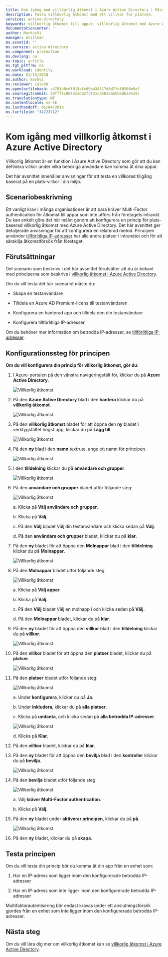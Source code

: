 ```yaml
---
title: Kom igång med villkorlig åtkomst i Azure Active Directory | Microsoft Docs
description: Testa villkorlig åtkomst med ett villkor för platsen.
services: active-directory
keywords: villkorlig åtkomst till appar, villkorlig åtkomst med Azure AD, säker åtkomst till företagets resurser, principer för villkorlig åtkomst
documentationcenter: ''
author: MarkusVi
manager: mtillman
ms.assetid: ''
ms.service: active-directory
ms.component: protection
ms.devlang: na
ms.topic: article
ms.tgt_pltfrm: na
ms.workload: identity
ms.date: 01/15/2018
ms.author: markvi
ms.reviewer: calebb
ms.openlocfilehash: cd701b8c6f015afc60b434317d0d7fef0560e9af
ms.sourcegitcommit: 59fffec8043c3da2fcf31ca5036a55bbd62e519c
ms.translationtype: MT
ms.contentlocale: sv-SE
ms.lasthandoff: 06/04/2018
ms.locfileid: "34723712"
---
```

# <a name="get-started-with-conditional-access-in-azure-active-directory"></a>Kom igång med villkorlig åtkomst i Azure Active Directory

Villkorlig åtkomst är en funktion i Azure Active Directory som gör att du kan definiera villkor under vilka behöriga användare kan komma åt dina appar. 

Det här avsnittet innehåller anvisningar för att testa en villkorad tillgång baserat på en plats-villkor i din miljö.  


## <a name="scenario-description"></a>Scenariobeskrivning

Ett vanligt krav i många organisationer är att bara kräver Multi-Factor authentication för åtkomst till appar som inte utförs från företagets intranät. Du kan enkelt göra det här målet genom att konfigurera en princip för plats-baserad villkorlig åtkomst med Azure Active Directory. Det här avsnittet ger detaljerade anvisningar för att konfigurera en relaterad metod. Principen använder [tillförlitliga IP-adresser](authentication/howto-mfa-mfasettings.md#trusted-ips) har alla andra platser i intranätet och för att särskilja åtkomstförsök från företaget.


## <a name="prerequisites"></a>Förutsättningar

Det scenario som beskrivs i det här avsnittet förutsätter att du är bekant med principerna som beskrivs i [villkorlig åtkomst i Azure Active Directory](active-directory-conditional-access-azure-portal.md).

Om du vill testa det här scenariot måste du:

- Skapa en testanvändare 

- Tilldela en Azure AD Premium-licens till testanvändaren

- Konfigurera en hanterad app och tilldela den din testanvändare

- Konfigurera tillförlitliga IP-adresser

Om du behöver mer information om betrodda IP-adresser, se [tillförlitliga IP-adresser](authentication/howto-mfa-mfasettings.md#trusted-ips).


## <a name="policy-configuration-steps"></a>Konfigurationssteg för principen

**Om du vill konfigurera din princip för villkorlig åtkomst, gör du:**

1. I Azure-portalen på den vänstra navigeringsfält för, klickar du på **Azure Active Directory**. 

    ![Villkorlig åtkomst](./media/active-directory-conditional-access-azure-portal-get-started/01.png)

2. På den **Azure Active Directory** blad i den **hantera** klickar du på **villkorlig åtkomst**.

    ![Villkorlig åtkomst](./media/active-directory-conditional-access-azure-portal-get-started/02.png)
 
3. På den **villkorlig åtkomst** bladet för att öppna den **ny** bladet i verktygsfältet högst upp, klickar du på **Lägg till**.

    ![Villkorlig åtkomst](./media/active-directory-conditional-access-azure-portal-get-started/03.png)

4. På den **ny** blad i den **namn** textruta, ange ett namn för principen.

    ![Villkorlig åtkomst](./media/active-directory-conditional-access-azure-portal-get-started/04.png)

5. I den **tilldelning** klickar du på **användare och grupper**.

    ![Villkorlig åtkomst](./media/active-directory-conditional-access-azure-portal-get-started/05.png)

6. På den **användare och grupper** bladet utför följande steg:

    ![Villkorlig åtkomst](./media/active-directory-conditional-access-azure-portal-get-started/06.png)

    a. Klicka på **Välj användare och grupper**.

    b. Klicka på **Välj**.

    c. På den **Välj** bladet Välj din testanvändare och klicka sedan på **Välj**.

    d. På den **användare och grupper** bladet, klickar du på **klar**.

7. På den **ny** bladet för att öppna den **Molnappar** blad i den **tilldelning** klickar du på **Molnappar**.

    ![Villkorlig åtkomst](./media/active-directory-conditional-access-azure-portal-get-started/07.png)

8. På den **Molnappar** bladet utför följande steg:

    ![Villkorlig åtkomst](./media/active-directory-conditional-access-azure-portal-get-started/08.png)

    a. Klicka på **Välj appar**.

    b. Klicka på **Välj**.

    c. På den **Välj** bladet Välj en molnapp i och klicka sedan på **Välj**.

    d. På den **Molnappar** bladet, klickar du på **klar**.

9. På den **ny** bladet för att öppna den **villkor** blad i den **tilldelning** klickar du på **villkor**.

    ![Villkorlig åtkomst](./media/active-directory-conditional-access-azure-portal-get-started/09.png)

10. På den **villkor** bladet för att öppna den **platser** bladet, klickar du på **platser**.

    ![Villkorlig åtkomst](./media/active-directory-conditional-access-azure-portal-get-started/10.png)

11. På den **platser** bladet utför följande steg:

    ![Villkorlig åtkomst](./media/active-directory-conditional-access-azure-portal-get-started/11.png)

    a. Under **konfigurera**, klickar du på **Ja**.

    b. Under **inkludera**, klickar du på **alla platser**.

    c. Klicka på **undanta**, och klicka sedan på **alla betrodda IP-adresser**.

    ![Villkorlig åtkomst](./media/active-directory-conditional-access-azure-portal-get-started/12.png)

    d. Klicka på **Klar**.

12. På den **villkor** bladet, klickar du på **klar**.

13. På den **ny** bladet för att öppna den **bevilja** blad i den **kontroller** klickar du på **bevilja**.

    ![Villkorlig åtkomst](./media/active-directory-conditional-access-azure-portal-get-started/13.png)

14. På den **bevilja** bladet utför följande steg:

    ![Villkorlig åtkomst](./media/active-directory-conditional-access-azure-portal-get-started/14.png)

    a. Välj **kräver Multi-Factor authentication**.

    b. Klicka på **Välj**.

15. På den **ny** bladet under **aktiverar principen**, klickar du på **på**.

    ![Villkorlig åtkomst](./media/active-directory-conditional-access-azure-portal-get-started/15.png)

16. På den **ny** bladet, klickar du på **skapa**.


## <a name="testing-the-policy"></a>Testa principen

Om du vill testa din princip bör du komma åt din app från en enhet som: 

1. Har en IP-adress som ligger inom den konfigurerade betrodda IP-adresser 

1. Har en IP-adress som inte ligger inom den konfigurerade betrodda IP-adresser

Multifaktorautentisering bör endast krävas under ett anslutningsförsök gjordes från en enhet som inte ligger inom den konfigurerade betrodda IP-adresser. 


## <a name="next-steps"></a>Nästa steg

Om du vill lära dig mer om villkorlig åtkomst kan se [villkorlig åtkomst i Azure Active Directory](active-directory-conditional-access-azure-portal.md).

